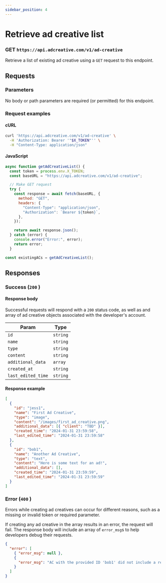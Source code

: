 ```yaml
---
sidebar_position: 4
---
```


# Retrieve ad creative list

### GET `https://api.adcreative.com/v1/ad-creative`

Retrieve a list of existing ad creative using a `GET` request to this endpoint.

## Requests

### Parameters

No body or path parameters are required (or permitted) for this endpoint.

### Request examples

#### cURL

```bash
curl 'https://api.adcreative.com/v1/ad-creative' \
  -H 'Authorization: Bearer '"$X_TOKEN"'' \
  -H "Content-Type: application/json"
```

#### JavaScript

```jsx
async function getAdCreativeList() {
  const token = process.env.X_TOKEN;
  const baseURL = "https://api.adcreative.com/v1/ad-creative";

  // Make GET request
  try {
    const response = await fetch(baseURL, {
      method: "GET",
      headers: {
        "Content-Type": "application/json",
        "Authorization": `Bearer ${token}`,
      },
    });

    return await response.json();
  } catch (error) {
    console.error("Error:", error);
    return error;
  }

const existingACs = getAdCreativeList();
```

## Responses

### Success (`200` )

#### Response body

Successful requests will respond with a `200` status code, as well as and array of ad creative objects associated with the developer's account.

| Param              | Type     |
| ------------------ | -------- |
| `id`               | `string` |
| `name`             | `string` |
| `type`             | `string` |
| `content`          | `string` |
| `additional_data`  | `array`  |
| `created_at`       | `string` |
| `last_edited_time` | `string` |

#### Response example

```json
[
  {
    "id": "jess1",
    "name": "First Ad Creative",
    "type": "image",
    "content": "/images/first_ad_creative.png",
    "additional_data": [{ "client": "TBD" }],
    "created_time": "2024-01-31 23:59:58",
    "last_edited_time": "2024-01-31 23:59:58"
  },
  {
    "id": "bob1",
    "name": "Another Ad Creative",
    "type": "text",
    "content": "Here is some text for an ad!",
    "additional_data": [],
    "created_time": "2024-01-31 23:59:59",
    "last_edited_time": "2024-01-31 23:59:59"
  }
]
```

### Error (`400` )

Errors while creating ad creatives can occur for different reasons, such as a missing or invalid token or required parameter.

If creating any ad creative in the array results in an error, the request will fail. The response body will include an array of `error_msg`s to help developers debug their requests.

```json
{
  "error": [
    { "error_msg": null },
    {
      "error_msg": "AC with the provided ID 'bob1' did not include a required field: 'name'"
    }
  ]
}
```
